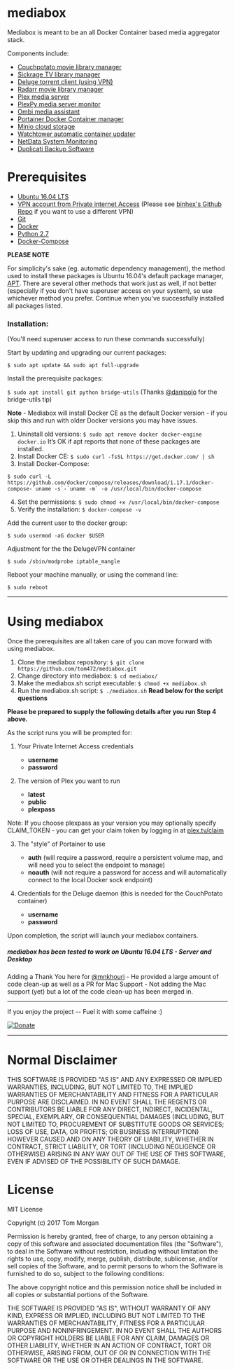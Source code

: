 # mediabox
Mediabox is meant to be an all Docker Container based media aggregator stack.

Components include:
  * [Couchpotato movie library manager](https://couchpota.to/)
  * [Sickrage TV library manager](https://sickrage.github.io/)
  * [Deluge torrent client (using VPN)](http://deluge-torrent.org/)
  * [Radarr movie library manager](https://radarr.video/)
  * [Plex media server](https://www.plex.tv/)
  * [PlexPy media server monitor](https://jonnywong16.github.io/plexpy/)
  * [Ombi media assistant](http://www.ombi.io/)
  * [Portainer Docker Container manager](https://portainer.io/)
  * [Minio cloud storage](https://www.minio.io/)
  * [Watchtower automatic container updater](https://github.com/v2tec/watchtower)
  * [NetData System Monitoring](https://github.com/firehol/netdata)
  * [Duplicati Backup Software](https://www.duplicati.com/)

# Prerequisites

  * [Ubuntu 16.04 LTS](https://www.ubuntu.com/)
  * [VPN account from Private internet Access](https://www.privateinternetaccess.com/pages/buy-vpn/Stevie) (Please see [binhex's Github Repo](https://github.com/binhex/arch-delugevpn) if you want to use a different VPN)
  * [Git](https://git-scm.com/)
  * [Docker](https://www.docker.com/)
  * [Python 2.7](https://www.python.org/)
  * [Docker-Compose](https://docs.docker.com/compose/)

**PLEASE NOTE**

For simplicity's sake (eg. automatic dependency management), the method used to install these packages is Ubuntu 16.04's default package manager, [APT](https://wiki.debian.org/Apt).  There are several other methods that work just as well, if not better (especially if you don't have superuser access on your system), so use whichever method you prefer.  Continue when you've successfully installed all packages listed.

### Installation:

(You'll need superuser access to run these commands successfully)

Start by updating and upgrading our current packages:

`$ sudo apt update && sudo apt full-upgrade`

Install the prerequisite packages:

`$ sudo apt install git python bridge-utils` (Thanks [@danipolo](https://github.com/danipolo) for the bridge-utils tip)

**Note** - Mediabox will install Docker CE as the default Docker version - if you skip this and run with older Docker versions you may have issues.

1. Uninstall old versions: `$ sudo apt remove docker docker-engine docker.io`
It’s OK if apt reports that none of these packages are installed.
2. Install Docker CE: `$ sudo curl -fsSL https://get.docker.com/ | sh`
3. Install Docker-Compose: 
<pre><code>$ sudo curl -L https://github.com/docker/compose/releases/download/1.17.1/docker-compose-`uname -s`-`uname -m` -o /usr/local/bin/docker-compose</code></pre>
4. Set the permissions: `$ sudo chmod +x /usr/local/bin/docker-compose`
5. Verify the installation: `$ docker-compose -v`

Add the current user to the docker group:

`$ sudo usermod -aG docker $USER`

Adjustment for the the DelugeVPN container

`$ sudo /sbin/modprobe iptable_mangle`

Reboot your machine manually, or using the command line:

`$ sudo reboot`

---

# Using mediabox

Once the prerequisites are all taken care of you can move forward with using mediabox.

1. Clone the mediabox repository: `$ git clone https://github.com/tom472/mediabox.git`
2. Change directory into mediabox: `$ cd mediabox/`
3. Make the mediabox.sh script executable: `$ chmod +x mediabox.sh`
4. Run the mediabox.sh script: `$ ./mediabox.sh`  **Read below for the script questions**

**Please be prepared to supply the following details after you run Step 4 above.**

As the script runs you will be prompted for:

1. Your Private Internet Access credentials
    * **username**
    * **password**

2. The version of Plex you want to run
    * **latest**
    * **public**
    * **plexpass**

Note: If you choose plexpass as your version you may optionally specify CLAIM_TOKEN - you can get your claim token by logging in at [plex.tv/claim](https://www.plex.tv/claim)

3. The "style" of Portainer to use
    *  **auth** (will require a password, require a persistent volume map, and will need you to select the endpoint to manage)
    *  **noauth** (will not require a password for access and will automatically connect to the local Docker sock endpoint)

4. Credentials for the Deluge daemon (this is needed for the CouchPotato container)
    * **username**
    * **password**

Upon completion, the script will launch your mediabox containers.

##### **mediabox** has been tested to work on Ubuntu 16.04 LTS - Server and Desktop

Adding a Thank You here for [@mnkhouri](https://github.com/mnkhouri) - He provided a large amount of code clean-up as well as a PR for Mac Support - Not adding the Mac support (yet) but a lot of the code clean-up has been merged in.

---

If you enjoy the project -- Fuel it with some caffeine :) 

[![Donate](https://img.shields.io/badge/Donate-SquareCash-brightgreen.svg)](https://cash.me/$TomMorgan)

---

# Normal Disclaimer

THIS SOFTWARE IS PROVIDED "AS IS" AND ANY EXPRESSED OR IMPLIED WARRANTIES, INCLUDING, BUT NOT LIMITED TO, THE IMPLIED WARRANTIES OF MERCHANTABILITY AND FITNESS FOR A PARTICULAR PURPOSE ARE DISCLAIMED. IN NO EVENT SHALL THE REGENTS OR CONTRIBUTORS BE LIABLE FOR ANY DIRECT, INDIRECT, INCIDENTAL, SPECIAL, EXEMPLARY, OR CONSEQUENTIAL DAMAGES (INCLUDING, BUT NOT LIMITED TO, PROCUREMENT OF SUBSTITUTE GOODS OR SERVICES; LOSS OF USE, DATA, OR PROFITS; OR BUSINESS INTERRUPTION)
HOWEVER CAUSED AND ON ANY THEORY OF LIABILITY, WHETHER IN CONTRACT, STRICT LIABILITY, OR TORT (INCLUDING NEGLIGENCE OR OTHERWISE) ARISING IN ANY WAY OUT OF THE USE OF THIS SOFTWARE, EVEN IF ADVISED OF THE POSSIBILITY OF SUCH DAMAGE.

# License

MIT License

Copyright (c) 2017 Tom Morgan

Permission is hereby granted, free of charge, to any person obtaining a copy
of this software and associated documentation files (the "Software"), to deal
in the Software without restriction, including without limitation the rights
to use, copy, modify, merge, publish, distribute, sublicense, and/or sell
copies of the Software, and to permit persons to whom the Software is
furnished to do so, subject to the following conditions:

The above copyright notice and this permission notice shall be included in all
copies or substantial portions of the Software.

THE SOFTWARE IS PROVIDED "AS IS", WITHOUT WARRANTY OF ANY KIND, EXPRESS OR
IMPLIED, INCLUDING BUT NOT LIMITED TO THE WARRANTIES OF MERCHANTABILITY,
FITNESS FOR A PARTICULAR PURPOSE AND NONINFRINGEMENT. IN NO EVENT SHALL THE
AUTHORS OR COPYRIGHT HOLDERS BE LIABLE FOR ANY CLAIM, DAMAGES OR OTHER
LIABILITY, WHETHER IN AN ACTION OF CONTRACT, TORT OR OTHERWISE, ARISING FROM,
OUT OF OR IN CONNECTION WITH THE SOFTWARE OR THE USE OR OTHER DEALINGS IN THE
SOFTWARE.
